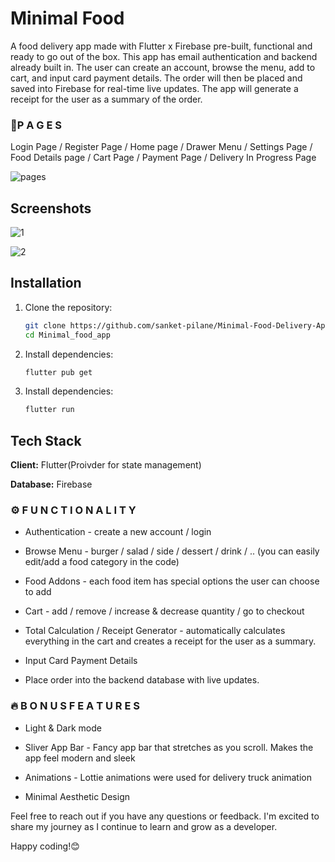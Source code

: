 
# Minimal Food 

A food delivery app made with Flutter x Firebase pre-built, functional and ready to go out of the box. This app has email authentication and backend already built in. The user can create an account, browse the menu, add to cart, and input card payment details. The order will then be placed and saved into Firebase for real-time live updates. The app will generate a receipt for the user as a summary of the order.

### 📱P A G E S 
Login Page / Register Page / Home page / Drawer Menu / Settings Page / Food Details page / Cart Page / Payment Page / Delivery In Progress Page

![pages](https://github.com/sanket-pilane/Minimal-Food-Delivery-App/assets/140826056/f19a90b9-5101-4935-9e0e-9b1f766c5d38)



## Screenshots 

![1](https://github.com/sanket-pilane/Minimal-Food-Delivery-App/assets/140826056/ffa12582-9753-4e9d-beea-97348f10a3c0)

![2](https://github.com/sanket-pilane/Minimal-Food-Delivery-App/assets/140826056/63056eee-87e2-4c97-8d4c-48b97bb78d37)





## Installation

1. Clone the repository:

   ```bash
   git clone https://github.com/sanket-pilane/Minimal-Food-Delivery-App.git
   cd Minimal_food_app

2. Install dependencies:

   ```bash
   flutter pub get

3. Install dependencies:

   ```bash
   flutter run 


## Tech Stack

**Client:** Flutter(Proivder for state management)

**Database:** Firebase






### ⚙️ F U N C T I O N A L I T Y
- Authentication - create a new account / login

- Browse Menu - burger / salad / side / dessert / drink / .. (you can easily edit/add a food category in the code)

- Food Addons - each food item has special options the user can choose to add

- Cart - add / remove / increase & decrease quantity / go to checkout

- Total Calculation / Receipt Generator - automatically calculates everything in the cart and creates a receipt for the user as a summary.

- Input Card Payment Details

- Place order into the backend database with live updates.


### 🔥 B O N U S F E A T U R E S
- Light & Dark mode

- Sliver App Bar - Fancy app bar that stretches as you scroll. Makes the app feel modern and sleek

- Animations - Lottie animations were used for delivery truck animation

- Minimal Aesthetic Design




Feel free to reach out if you have any questions or feedback. I'm excited to share my journey as I continue to learn and grow as a developer.

Happy coding!😊


